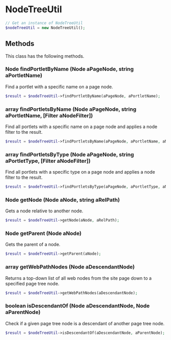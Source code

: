 # NodeTreeUtil

```php
// Get an instance of NodeTreeUtil
$nodeTreeUtil = new NodeTreeUtil();
```


## Methods
This class has the following methods.


### Node findPortletByName (Node aPageNode, string aPortletName)
Find a portlet with a specific name on a page node.

```php
$result = $nodeTreeUtil->findPortletByName(aPageNode, aPortletName);
```


### array findPortletsByName (Node aPageNode, string aPortletName, [Filter aNodeFilter])
Find all portlets with a specific name on a page node and applies a node filter to the result.

```php
$result = $nodeTreeUtil->findPortletsByName(aPageNode, aPortletName, aNodeFilter);
```


### array findPortletsByType (Node aPageNode, string aPortletType, [Filter aNodeFilter])
Find all portlets with a specific type on a page node and applies a node filter to the result.

```php
$result = $nodeTreeUtil->findPortletsByType(aPageNode, aPortletType, aNodeFilter);
```


### Node getNode (Node aNode, string aRelPath)
Gets a node relative to another node.

```php
$result = $nodeTreeUtil->getNode(aNode, aRelPath);
```


### Node getParent (Node aNode)
Gets the parent of a node.

```php
$result = $nodeTreeUtil->getParent(aNode);
```


### array getWebPathNodes (Node aDescendantNode)
Returns a top-down list of all web nodes from the site page down to a specified page tree node.

```php
$result = $nodeTreeUtil->getWebPathNodes(aDescendantNode);
```


### boolean isDescendantOf (Node aDescendantNode, Node aParentNode)
Check if a given page tree node is a descendant of another page tree node.

```php
$result = $nodeTreeUtil->isDescendantOf(aDescendantNode, aParentNode);
```

